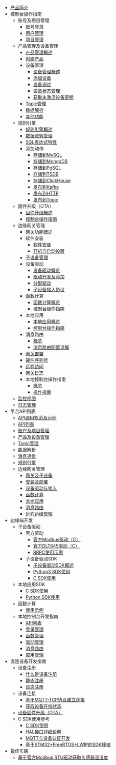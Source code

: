 
* [产品简介](/uiot-stack/产品简介)
* 控制台操作指南
  * 账号及项目管理
    * [账号登录](/uiot-stack/控制台操作指南/账号及项目管理/账号登录)
    * [用户管理](/uiot-stack/控制台操作指南/账号及项目管理/用户管理)
    * [项目管理](/uiot-stack/控制台操作指南/账号及项目管理/项目管理)
  * 产品管理及设备管理
    * [产品管理概述](/uiot-stack/控制台操作指南/产品管理/产品管理概述)
    * [创建产品](/uiot-stack/控制台操作指南/产品管理/创建产品)
    * 设备管理
      * [设备管理概述](/uiot-stack/控制台操作指南/产品管理/设备管理/设备管理概述)
      * [添加设备](/uiot-stack/控制台操作指南/产品管理/设备管理/添加设备)
      * [设备调试](/uiot-stack/控制台操作指南/产品管理/设备管理/设备调试)
      * [设备状态管理](/uiot-stack/控制台操作指南/产品管理/设备管理/设备状态管理)
      * [获取未激活设备密钥](/uiot-stack/控制台操作指南/产品管理/设备管理/获取未激活设备密钥)
    * [Topic管理](/uiot-stack/控制台操作指南/产品管理/Topic管理)
    * [数据解析](/uiot-stack/控制台操作指南/产品管理/数据解析)
    * [其他功能](/uiot-stack/控制台操作指南/产品管理/其他功能)
  * 规则引擎
    * [规则引擎概述](/uiot-stack/控制台操作指南/规则引擎/规则引擎概述)
    * [数据流转管理](/uiot-stack/控制台操作指南/规则引擎/数据流转管理)
    * [SQL表达式特性](/uiot-stack/控制台操作指南/规则引擎/SQL表达式特性)
    * 添加动作
      * [存储到MySQL](/uiot-stack/控制台操作指南/规则引擎/添加动作/存储到MySQL)
      * [存储到MongoDB](/uiot-stack/控制台操作指南/规则引擎/添加动作/存储到MongoDB)
      * [存储到PgSQL](/uiot-stack/控制台操作指南/规则引擎/添加动作/存储到PgSQL)
      * [存储到TSDB](/uiot-stack/控制台操作指南/规则引擎/添加动作/存储到TSDB)
      * [存储到ClickHouse](/uiot-stack/控制台操作指南/规则引擎/添加动作/存储到ClickHouse)
      * [发布到Kafka](/uiot-stack/控制台操作指南/规则引擎/添加动作/发布到Kafka)
      * [发布到HTTP](/uiot-stack/控制台操作指南/规则引擎/添加动作/发布到HTTP)
      * [发布到Topic](/uiot-stack/控制台操作指南/规则引擎/添加动作/发布到Topic)
  * 固件升级（OTA）
    * [固件升级概述](/uiot-stack/控制台操作指南/固件升级/固件升级概述)
    * [控制台操作指南](/uiot-stack/控制台操作指南/固件升级/控制台操作指南)
  * 边缘网关管理
    * [网关功能概述](/uiot-stack/控制台操作指南/网关管理/网关功能概述)
    * 软件安装
      * [软件安装](/uiot-stack/控制台操作指南/网关管理/软件安装/软件安装)
      * [开机自启动设置](/uiot-stack/控制台操作指南/网关管理/软件安装/开机自启动设置)
    * [子设备管理](/uiot-stack/控制台操作指南/网关管理/子设备管理)
    * 设备驱动
      * [设备驱动概览](/uiot-stack/控制台操作指南/网关管理/设备驱动/设备驱动概览)
      * [驱动开发及添加](/uiot-stack/控制台操作指南/网关管理/设备驱动/驱动开发及添加)
      * [分配驱动](/uiot-stack/控制台操作指南/网关管理/设备驱动/分配驱动)
      * [子设备接入协议](/uiot-stack/控制台操作指南/网关管理/设备驱动/子设备接入协议)
    * 函数计算
      * [函数计算概览](/uiot-stack/控制台操作指南/网关管理/函数计算/函数计算概览)
      * [控制台操作指南](/uiot-stack/控制台操作指南/网关管理/函数计算/控制台操作指南)
    * 本地应用
      * [本地应用概览](/uiot-stack/控制台操作指南/网关管理/本地应用/本地应用概览)
      * [控制台操作指南](/uiot-stack/控制台操作指南/网关管理/本地应用/控制台操作指南)
    * 消息路由
      * [概览](/uiot-stack/控制台操作指南/网关管理/消息路由/概览)
      * [消息路由配置详解](/uiot-stack/控制台操作指南/网关管理/消息路由/消息路由配置详解)
    * [网关部署](/uiot-stack/控制台操作指南/网关管理/网关部署)
    * [硬件序列号](/uiot-stack/控制台操作指南/网关管理/硬件序列号)
    * [远程访问](/uiot-stack/控制台操作指南/网关管理/远程访问)
    * [网关日志](/uiot-stack/控制台操作指南/网关管理/网关日志)
    * 本地控制台操作指南
      * [概览](/uiot-stack/控制台操作指南/网关管理/本地控制台操作指南/概览)
      * [操作指南](/uiot-stack/控制台操作指南/网关管理/本地控制台操作指南/操作指南)
  * [监控视图](/uiot-stack/控制台操作指南/监控视图)
  * [日志管理](/uiot-stack/控制台操作指南/日志管理)
* 平台API列表
  * [API调用规范及示例](/uiot-stack/IoT平台开发指南/API调用规范及示例)
  * [API列表](/uiot-stack/IoT平台开发指南/API列表)
  * [账户及项目管理](/uiot-stack/IoT平台开发指南/账户及项目管理)
  * [产品及设备管理](/uiot-stack/IoT平台开发指南/产品及设备管理)
  * [Topic管理](/uiot-stack/IoT平台开发指南/Topic管理)
  * [数据解析](/uiot-stack/IoT平台开发指南/数据解析)
  * [消息通信](/uiot-stack/IoT平台开发指南/消息通信)
  * [规则引擎](/uiot-stack/IoT平台开发指南/规则引擎)
  * 边缘网关管理
    * [网关及子设备](/uiot-stack/IoT平台开发指南/网关管理/网关及子设备)
    * [安装及部署](/uiot-stack/IoT平台开发指南/网关管理/安装及部署)
    * [设备驱动与接入](/uiot-stack/IoT平台开发指南/网关管理/设备驱动与接入)
    * [函数计算](/uiot-stack/IoT平台开发指南/网关管理/函数计算)
    * [本地应用](/uiot-stack/IoT平台开发指南/网关管理/本地应用)
    * [消息路由](/uiot-stack/IoT平台开发指南/网关管理/消息路由)
    * [远程运维管理](/uiot-stack/IoT平台开发指南/网关管理/远程运维管理)
* 边缘端开发
  * 子设备驱动
    * 官方驱动
      * [官方Modbus驱动（C）](/uiot-stack/边缘端开发/子设备驱动/官方驱动/官方Modbus驱动（C）)
      * [官方DLT645驱动（C）](/uiot-stack/边缘端开发/子设备驱动/官方驱动/官方DLT645驱动（C）)
      * [RRPC使用示例](/uiot-stack/边缘端开发/子设备驱动/官方驱动/RRPC使用示例)
    * 子设备驱动SDK
      * [子设备驱动SDK概述](/uiot-stack/边缘端开发/子设备驱动/子设备驱动SDK/子设备驱动SDK概述)
      * [Python3 SDK使用](/uiot-stack/边缘端开发/子设备驱动/子设备驱动SDK/Python3_SDK使用)
      * [C SDK使用](/uiot-stack/边缘端开发/子设备驱动/子设备驱动SDK/C_SDK使用)
  * 本地应用SDK
    * [C SDK使用](/uiot-stack/边缘端开发/本地应用SDK/C_SDK使用)
    * [Python SDK使用](/uiot-stack/边缘端开发/本地应用SDK/Python_SDK)
  * 函数计算
    * [使用示例](/uiot-stack/边缘端开发/函数计算/函数功能开发及示例)
  * 本地控制台开发指南
    * [API列表](/uiot-stack/边缘端开发/本地控制台开发指南/API列表)
    * [登录管理](/uiot-stack/边缘端开发/本地控制台开发指南/登录管理)
    * [函数管理](/uiot-stack/边缘端开发/本地控制台开发指南/函数管理)
    * [驱动管理](/uiot-stack/边缘端开发/本地控制台开发指南/驱动管理)
    * [消息路由](/uiot-stack/边缘端开发/本地控制台开发指南/消息路由)
    * [应用管理](/uiot-stack/边缘端开发/本地控制台开发指南/应用管理)
* 直连设备开发指南
  * 设备注册
    * [什么是设备注册](/uiot-stack/直连设备开发指南/设备注册/什么是设备注册)
    * [静态注册](/uiot-stack/直连设备开发指南/设备注册/静态注册)
    * [动态注册](/uiot-stack/直连设备开发指南/设备注册/动态注册)	
  * 设备连接
    * [基于MQTT-TCP协议建立连接](/uiot-stack/直连设备开发指南/设备连接/基于MQTT-TCP协议建立连接)
    * [获取设备在线状态](/uiot-stack/直连设备开发指南/设备连接/获取设备在线状态)	
  * [设备固件升级（OTA）](/uiot-stack/直连设备开发指南/设备固件升级（OTA）)
  * C SDK使用参考
    * [C SDK使用](/uiot-stack/直连设备开发指南/C_SDK使用参考/C_SDK使用)
    * [HAL接口详细说明](/uiot-stack/直连设备开发指南/C_SDK使用参考/HAL接口详细说明)
    * [MQTT与设备认证开发](/uiot-stack/直连设备开发指南/C_SDK使用参考/MQTT与设备认证开发)
    * [基于STM32+FreeRTOS+LWIP的SDK移植](/uiot-stack/直连设备开发指南/C_SDK使用参考/基于STM32+FreeRTOS+LWIP的SDK移植)
* 最佳实践
  * [基于官方Modbus RTU驱动获取传感器温湿度 ](/uiot-stack/最佳实践/modbusrtu)

